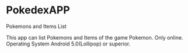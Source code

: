 # PokedexAPP
Pokemons and Items List


This app can list Pokemons and Items of the game Pokemon.
Only online.
Operating System Android 5.0(Lollipop) or superior.